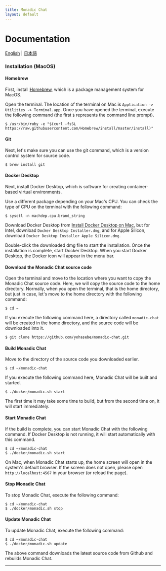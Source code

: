 ```yaml
---
title: Monadic Chat
layout: default
---
```


# Documentation

[English](https://yohasebe.github.io/monadic-chat-web/documentation) |
[日本語](https://yohasebe.github.io/monadic-chat-web/documentation_ja)

### Installation (MacOS)

#### Homebrew

First, install [Homebrew](https://brew.sh), which is a package management system for MacOS.

Open the terminal. The location of the terminal on Mac is `Application -> Utilities -> Terminal.app`. Once you have opened the terminal, execute the following command (the first `$` represents the command line prompt).

```shell
$ /usr/bin/ruby -e "$(curl -fsSL https://raw.githubusercontent.com/Homebrew/install/master/install)"
```

#### Git

Next, let's make sure you can use the git command, which is a version control system for source code.

```shell
$ brew install git
```

#### Docker Desktop

Next, install Docker Desktop, which is software for creating container-based virtual environments.

Use a different package depending on your Mac's CPU. You can check the type of CPU on the terminal with the following command:

```shell
$ sysctl -n machdep.cpu.brand_string
```

Download Docker Desktop from [Install Docker Desktop on Mac](https://hub.docker.com/editions/community/docker-ce-desktop-mac), but for Intel, download `Docker Desktop Installer.dmg`, and for Apple Silicon, download `Docker Desktop Installer Apple Silicon.dmg`.

Double-click the downloaded dmg file to start the installation. Once the installation is complete, start Docker Desktop. When you start Docker Desktop, the Docker icon will appear in the menu bar.

#### Download the Monadic Chat source code

Open the terminal and move to the location where you want to copy the Monadic Chat source code. Here, we will copy the source code to the home directory. Normally, when you open the terminal, that is the home directory, but just in case, let's move to the home directory with the following command:

```shell
$ cd ~
```

If you execute the following command here, a directory called `monadic-chat` will be created in the home directory, and the source code will be downloaded into it.

```shell
$ git clone https://github.com/yohasebe/monadic-chat.git
```

#### Build Monadic Chat

Move to the directory of the source code you downloaded earlier.

```shell
$ cd ~/monadic-chat
```

If you execute the following command here, Monadic Chat will be built and started.

```shell
$ ./docker/monadic.sh start
```

The first time it may take some time to build, but from the second time on, it will start immediately.

#### Start Monadic Chat

If the build is complete, you can start Monadic Chat with the following command. If Docker Desktop is not running, it will start automatically with this command.

```shell
$ cd ~/monadic-chat
$ ./docker/monadic.sh start
```

On Mac, when Monadic Chat starts up, the home screen will open in the system's default browser. If the screen does not open, please open `http://localhost:4567` in your browser (or reload the page).

#### Stop Monadic Chat

To stop Monadic Chat, execute the following command:

```shell
$ cd ~/monadic-chat
$ ./docker/monadic.sh stop
```

#### Update Monadic Chat

To update Monadic Chat, execute the following command:

```shell
$ cd ~/monadic-chat
$ ./docker/monadic.sh update
```

The above command downloads the latest source code from Github and rebuilds Monadic Chat.



<script src="https://cdn.jsdelivr.net/npm/jquery@3.5.0/dist/jquery.min.js"></script>
<script src="https://cdn.jsdelivr.net/npm/lightbox2@2.11.3/src/js/lightbox.js"></script>

---

<script>
  function copyToClipBoard(id){
    var copyText =  document.getElementById(id).innerText;
    document.addEventListener('copy', function(e) {
        e.clipboardData.setData('text/plain', copyText);
        e.preventDefault();
      }, true);
    document.execCommand('copy');
    alert('copied');
  }
</script>
